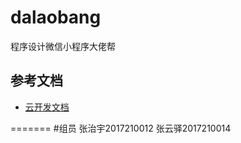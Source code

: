 # dalaobang
程序设计微信小程序大佬帮

## 参考文档

- [云开发文档](https://developers.weixin.qq.com/miniprogram/dev/wxcloud/basis/getting-started.html)

=======
#组员 张治宇2017210012  张云驿2017210014


